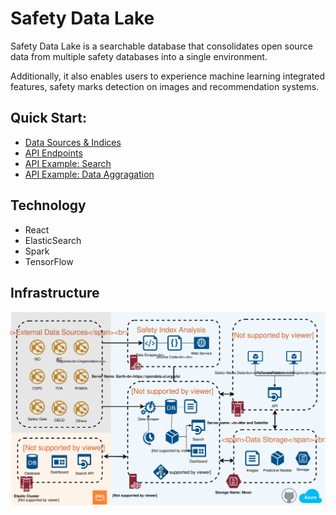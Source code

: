 # Safety Data Lake

Safety Data Lake is a searchable database that consolidates open source data from multiple safety databases into a single environment.

Additionally, it also enables users to experience machine learning integrated features, safety marks detection on images and recommendation systems.


## Quick Start:

- <a href='data-source.md'> Data Sources & Indices </a>
- <a href='api-endpoint.md'> API Endpoints </a>
- <a href='api-usage-search.md'> API Example: Search  </a>
- <a href='api-usage-agg.md'> API Example: Data Aggragation  </a>


## Technology

- React
- ElasticSearch
- Spark
- TensorFlow

## Infrastructure
![](static/solar-system.svg)

